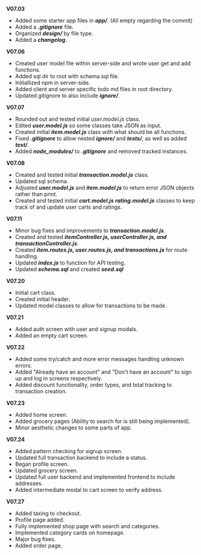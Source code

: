 **V07.03**
  - Added some starter app files in ***app/***. (All empty regarding the commit)
  - Added a ***.gitignore*** file.
  - Organized ***design/*** by file type.
  - Added a ***changelog***.

**V07.06**
  - Created user model file within server-side and wrote user get and add functions.
  - Added sql dir to root with schema.sql file.
  - Initiallized npm in server-side.
  - Added client and server specific todo md files in root directory.
  - Updated gitignore to also include ***ignore/***.

**V07.07**
  - Rounded out and tested initial *user.model.js* class. 
  - Edited ***user.model.js*** so some classes take JSON as input.
  - Created initial ***item.model.js*** class with what should be all functions.
  - Fixed ***.gitignore*** to allow nested ***ignore/*** and ***tests/***, as well as added ***test/***.
  - Added ***node_modules/*** to ***.gitignore*** and removed tracked instances.

**V07.08**
  - Created and tested initial ***transaction.model.js*** class.
  - Updated sql schema.
  - Adjusted ***user.model.js*** and ***item.model.js*** to return error JSON objects rather than print.
  - Created and tested initial ***cart.model.js*** ***rating.model.js*** classes to keep track of and update user carts and ratings.

**V07.11**
  - Minor bug fixes and improvements to ***transaction.model.js***.
  - Created and tested ***itemController.js, userController.js, and transactionController.js***.
  - Created ***item.routes.js, user.routes.js, and transactions.js*** for route handling.
  - Updated ***index.js*** to function for API testing.
  - Updated ***schema.sql*** and created ***seed.sql***

**V07.20**
  - Initial cart class.
  - Created initial header.
  - Updated model classes to allow for transactions to be made.

**V07.21**
  - Added auth screen with user and signup modals.
  - Added an empty cart screen.

**V07.22**
  - Added some try/catch and more error messages handling unknown errors.
  - Added "Already have an account" and "Don't have an account" to sign up and log in screens respectively.
  - Added discount functionality, order types, and total tracking to transaction creation.

**V07.23**
  - Added home screen.
  - Added grocery pages (Ability to search for is still being implemented).
  - Minor aesthetic changes to some parts of app.

**V07.24**
  - Added pattern checking for signup screen.
  - Updated full transaction backend to include a status.
  - Began profile screen.
  - Updated grocery screen.
  - Updated full user backend and implemented frontend to include addresses.
  - Added intermediate modal to cart screen to verify address.

**V07.27**
  - Added taxing to checkout.
  - Profile page added.
  - Fully implemented shop page with search and categories.
  - Implemented category cards on homepage.
  - Major bug fixes.
  - Added order page.
